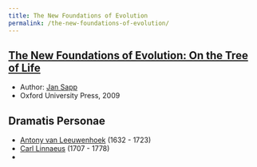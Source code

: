 ```yaml
---
title: The New Foundations of Evolution
permalink: /the-new-foundations-of-evolution/
---
```


## [The New Foundations of Evolution: On the Tree of Life](https://global.oup.com/academic/product/the-new-foundations-of-evolution-9780195388503)
* Author: [Jan Sapp](https://en.wikipedia.org/wiki/Jan_Sapp)
* Oxford University Press, 2009

## Dramatis Personae
* [Antony van Leeuwenhoek](https://en.wikipedia.org/wiki/Antonie_van_Leeuwenhoek) (1632 - 1723)
* [Carl Linnaeus](https://en.wikipedia.org/wiki/Carl_Linnaeus) (1707 - 1778)
* 
